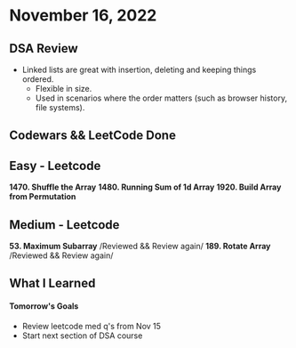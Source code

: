 # November 16, 2022 

## DSA Review
- Linked lists are great with insertion, deleting and keeping things ordered.
    - Flexible in size.
    - Used in scenarios where the order matters (such as browser history, file systems).

## Codewars && LeetCode Done

## Easy - Leetcode
**1470. Shuffle the Array**
**1480. Running Sum of 1d Array**
**1920. Build Array from Permutation**

## Medium - Leetcode
**53. Maximum Subarray** /Reviewed && Review again/
**189. Rotate Array** /Reviewed && Review again/

## What I Learned

#### Tomorrow's Goals
- Review leetcode med q's from Nov 15
- Start next section of DSA course
